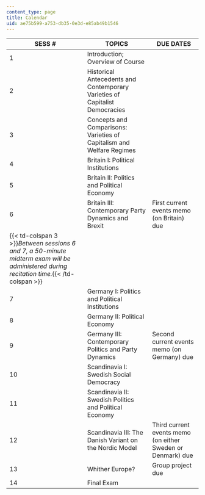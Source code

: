 ```yaml
---
content_type: page
title: Calendar
uid: ae75b599-a753-db35-0e3d-e85ab49b1546
---
```


| SESS # | TOPICS | DUE DATES |
| --- | --- | --- |
| 1 | Introduction; Overview of Course | &nbsp; |
| 2 | Historical Antecedents and Contemporary Varieties of Capitalist Democracies | &nbsp; |
| 3 | Concepts and Comparisons: Varieties of Capitalism and Welfare Regimes | &nbsp; |
| 4 | Britain I: Political Institutions | &nbsp; |
| 5 | Britain II: Politics and Political Economy | &nbsp; |
| 6 | Britain III: Contemporary Party Dynamics and Brexit | First current events memo (on Britain) due  |
| {{< td-colspan 3 >}}_Between sessions 6 and 7, a 50-minute midterm exam will be administered during recitation time._{{< /td-colspan >}} |||
| 7 | Germany I: Politics and Political Institutions | &nbsp; |
| 8 | Germany II: Political Economy | &nbsp; |
| 9 | Germany III: Contemporary Politics and Party Dynamics | Second current events memo (on Germany) due |
| 10 | Scandinavia I: Swedish Social Democracy | &nbsp; |
| 11 | Scandinavia II: Swedish Politics and Political Economy | &nbsp; |
| 12 | Scandinavia III: The Danish Variant on the Nordic Model | Third current events memo (on either Sweden or Denmark) due  |
| 13 | Whither Europe? | Group project due |
| 14 | Final Exam |
